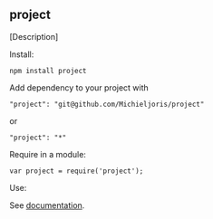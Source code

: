 project
--------

[Description]

Install:

    npm install project
	
Add dependency to your project with

    "project": "git@github.com/Michieljoris/project"
	
or

	"project": "*"

Require in a module:

    var project = require('project');

Use:

See [documentation](https://rawgithub.com/Michieljoris/project/master/docs/project.html).






